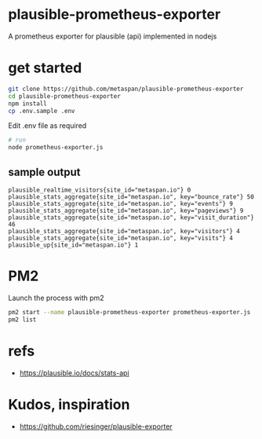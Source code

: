 # plausible-prometheus-exporter

A prometheus exporter for plausible (api) implemented in nodejs

# get started

```bash
git clone https://github.com/metaspan/plausible-prometheus-exporter
cd plausible-prometheus-exporter
npm install
cp .env.sample .env
```

Edit .env file as required

```bash
# run
node prometheus-exporter.js
```

## sample output

```prometheus
plausible_realtime_visitors{site_id="metaspan.io"} 0
plausible_stats_aggregate{site_id="metaspan.io", key="bounce_rate"} 50
plausible_stats_aggregate{site_id="metaspan.io", key="events"} 9
plausible_stats_aggregate{site_id="metaspan.io", key="pageviews"} 9
plausible_stats_aggregate{site_id="metaspan.io", key="visit_duration"} 46
plausible_stats_aggregate{site_id="metaspan.io", key="visitors"} 4
plausible_stats_aggregate{site_id="metaspan.io", key="visits"} 4
plausible_up{site_id="metaspan.io"} 1
```

# PM2

Launch the process with pm2

```bash
pm2 start --name plausible-prometheus-exporter prometheus-exporter.js
pm2 list
```

# refs

- https://plausible.io/docs/stats-api

# Kudos, inspiration

- https://github.com/riesinger/plausible-exporter
